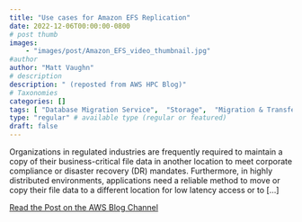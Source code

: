 ```yaml
---
title: "Use cases for Amazon EFS Replication"
date: 2022-12-06T00:00:00-0800
# post thumb
images:
    - "images/post/Amazon_EFS_video_thumbnail.jpg"
#author
author: "Matt Vaughn"
# description
description: " (reposted from AWS HPC Blog)"
# Taxonomies
categories: []
tags: [ "Database Migration Service",  "Storage",  "Migration & Transfer Services",  "Elastic File System (EFS)",  "hpcblog", ]
type: "regular" # available type (regular or featured)
draft: false
---
```


Organizations in regulated industries are frequently required to maintain a copy of their business-critical file data in another location to meet corporate compliance or disaster recovery (DR) mandates. Furthermore, in highly distributed environments, applications need a reliable method to move or copy their file data to a different location for low latency access or to […]

<a href="https://aws.amazon.com/blogs/storage/use-cases-for-amazon-efs-replication/" class="btn btn-primary btn-lg active" role="button" aria-pressed="true" style="margin-top: 8px;">Read the Post on the AWS Blog Channel</a>